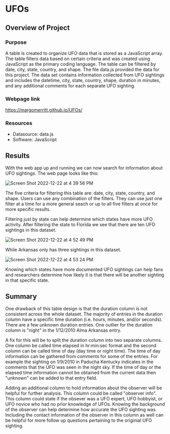 # UFOs

## Overview of Project

### Purpose
A table is created to organize UFO data that is stored as a JavaScript array. The table filters data based on certain criteria and was created using JavaScript as the primary coding language. The table can be filtered by date, city, state, country, and shape. The file data.js provided the data for this project. The data set contains information collected from UFO sightings and includes the datetime, city, state, country, shape, duration in minutes, and any additional comments for each separate UFO sighting. 

### Webpage link
https://margomerritt.github.io/UFOs/

### Resources
* Datasource: data.js
* Software: JavaScript

## Results

With the web app up and running we can now search for information about UFO sightings. The web page looks like this:

![Screen Shot 2022-12-22 at 4 39 56 PM](https://user-images.githubusercontent.com/111299372/209230919-95c5dc85-f9b6-459c-8bfe-4ac505ebde7a.png)

The five criteria for filtering this table are: date, city, state, country, and shape. Users can use any combination of the filters. They can use just one filter at a time for a more general seach or up to all five filters at once for more specific results. 

Filtering just by state can help determine which states have more UFO activity. After filtering the state to Florida we see that there are ten UFO sightings in this dataset. 

![Screen Shot 2022-12-22 at 4 52 49 PM](https://user-images.githubusercontent.com/111299372/209232438-dadf5ff8-2943-4c98-958b-09c21d813539.png)

While Arkansas only has three sightings in this dataset. 

![Screen Shot 2022-12-22 at 4 53 24 PM](https://user-images.githubusercontent.com/111299372/209232577-cb2e2fcb-3486-4621-b29b-0cbfae31328f.png)

Knowing which states have more documented UFO sightings can help fans and researchers determine how likely it is that there will be another sighting in that specific state. 

## Summary

One drawback of this table design is that the duration column is not consistent across the whole dataset. The majority of entries in the duration column have a specific time duration (i.e. hours, minutes, and/or seconds). There are a few unknown duration entries. One outlier for the duration column is "night" in the 1/12/2010 Alma Arkansas entry. 

A fix for this will be to split the duration column into two separate columns. One column be called time elapsed in hr:min:sec format and the second column can be called time of day (day time or night time). The time of day information can be gathered from comments for some of the entries. For example the sighting on 1/9/2010 in Paducha Kentucky indicates in the comments that the UFO was seen in the night sky. If the time of day or the elapsed time information cannot be obtained from the current data then "unknown" can be added to that entry field.

Adding an additional column to hold information about the observer will be helpful for further analysis. This column could be called "observer info". This column could state if the obsever was a UFO expert, UFO hobbyist, or UFO novice who had no prior knowledge of UFOs. Knowing the background of the observer can help determine how accurate the UFO sighting was. Including the contact information of the observer in this column as well can be helpful for more follow up questions pertaining to the originial UFO sighting. 

